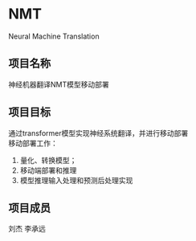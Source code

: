 # NMT
Neural Machine Translation
## 项目名称
神经机器翻译NMT模型移动部署
## 项目目标
通过transformer模型实现神经系统翻译，并进行移动部署  
移动部署工作：
1. 量化、转换模型；
2. 移动端部署和推理
3. 模型推理输入处理和预测后处理实现
## 项目成员
刘杰 李承远
